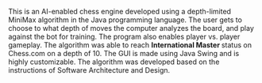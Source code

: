 This is an AI-enabled chess engine developed using a depth-limited MiniMax algorithm in the Java programming language. The user gets to choose to what depth of moves the computer analyzes the board, and play against the bot for training. The program also enables player vs. player gameplay. The algorithm was able to reach <strong> International Master </strong> status on Chess.com on a depth of 10. The GUI is made using Java Swing and is highly customizable. The algorithm was developed based on the instructions of Software Architecture and Design.
